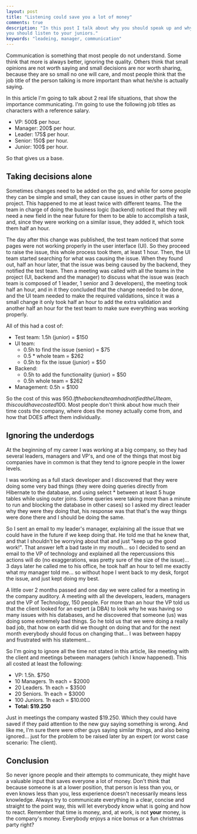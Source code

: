 ```yaml
---
layout: post
title: "Listening could save you a lot of money"
comments: true
description: "In this post I talk about why you should speak up and why if you are on a higher position
you should listen to your juniors."
keywords: "leadeing, manager, communication"
--- 
```


Communication is something that most people do not understand. Some
think that more is always better, ignoring the quality. Others think
that small opinions are not worth saying and small decisions are nor
worth sharing, because they are so small no one will care, and most
people think that the job title of the person talking is more
important than what he/she is actually saying.

In this article I'm going to talk about 2 real life situations, that
show the importance communicating. I'm going to use the following job
titles as characters with a reference salary.

- VP: 500$ per hour.
- Manager: 200$ per hour.
- Leader: 175$ per hour.
- Senior: 150$ per hour.
- Junior: 100$ per hour.

So that gives us a base.

## Taking decisions alone

Sometimes changes need to be added on the go, and while for some
people they can be simple and small, they can cause issues in other
parts of the project. This happened to me at least twice with
different teams. The the team in charge of doing the business logic
(backend) noticed that they will need a new field in the near future
for them to be able to accomplish a task, and, since they were working
on a similar issue, they added it, which took them half an hour.

The day after this change was published, the test team noticed that
some pages were not working properly in the user interface (UI). So
they proceed to raise the issue, this whole process took them, at
least 1 hour. Then, the UI team started searching for what was causing
the issue. When they found out, half an hour later, that the issue was
being caused by the backend, they notified the test team. Then a
meeting was called with all the teams in the project (UI, backend and
the manager) to discuss what the issue was (each team is composed of 1
leader, 1 senior and 3 developers), the meeting took half an hour, and
in it they concluded that the change needed to be done, and the UI
team needed to make the required validations, since it was a small
change it only took half an hour to add the extra validation and
another half an hour for the test team to make sure everything was
working properly.

All of this had a cost of:
- Test team: 1.5h (junior) = $150
- UI team:
    - 0.5h to find the issue (senior) = $75
    - 0.5 * whole team = $262
    - 0.5h to fix the issue (junior) = $50
- Backend:
    - 0.5h to add the functionality (junior) = $50
    - 0.5h whole team = $262
- Management: 0.5h = $100

So the cost of this was $950. If the back end team had notified the UI
team, this could have costed 100$. Most people don't think about how
much their time costs the company, where does the money actually come
from, and how that DOES affect them individually.

## Ignoring the underdogs

At the beginning of my career I was working at a big company, so they
had several leaders, managers and VP's, and one of the things that
most big companies have in common is that they tend to ignore people
in the lower levels.

I was working as a full stack developer and I discovered that they
were doing some very bad things (they were doing queries directly from
Hibernate to the database, and using select * between at least 5 huge
tables while using outer joins. Some queries were taking more than a
minute to run and blocking the database in other cases) so I asked my
direct leader why they were they doing that, his response was that
that's the way things were done there and I should be doing the same.

So I sent an email to my leader's manager, explaining all the issue
that we could have in the future if we keep doing that. He told me
that he knew that, and that I shouldn't be worrying about that and
just "keep up the good work!". That answer left a bad taste in my
mouth... so I decided to send an email to the VP of technology and
explained all the repercussions this actions will do (no
exaggerations,  was pretty sure of the size of the issue)... 3 days
later he called me to his office, he took half an hour to tell me
exactly what my manager told me... so without hope I went back to my
desk, forgot the issue, and just kept doing my best.

A little over 2 months passed and one day we were called for a meeting
in the company auditory. A meeting with all the developers, leaders,
managers and the VP of Technology, 150 people. For more than an hour
the VP told us that the client looked for an expert (a DBA) to look
why he was having so many issues with his databases, and he discovered
that someone (us) was doing some extremely bad things. So he told us
that we were doing a really bad job, that how on earth did we thought
on doing that and for the next month everybody should focus on
changing that... I was between happy and frustrated with his
statement...

So I'm going to ignore all the time not stated in this article, like
meeting with the client and meetings between managers (which I know
happened). This all costed at least the following:

- VP: 1.5h. $750
- 10 Managers. 1h each = $2000
- 20 Leaders. 1h each = $3500
- 20 Seniors. 1h each = $3000
- 100 Juniors. 1h each = $10.000
- **Total: $19.250**

Just in meetings the company wasted $19.250. Which they could have
saved if they paid attention to the new guy saying something is wrong.
And like me, I'm sure there were other guys saying similar things, and
also being ignored... just for the problem to be raised later by an
expert (or worst case scenario: The client).

## Conclusion

So never ignore people and their attempts to communicate, they might
have a valuable input that saves everyone a lot of money. Don't think
that because someone is at a lower position, that person is less than
you, or even knows less than you, less experience doesn't necessarily
means less knowledge. Always try to communicate everything in a clear,
concise and straight to the point way, this will let everybody know
what is going and how to react. Remember that time is money, and, at
work, is not **your** money, is the company's money. Everybody enjoys
a nice bonus or a fun christmas party right?